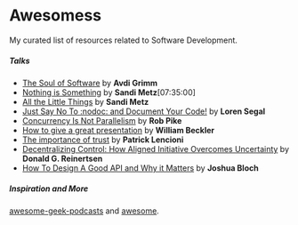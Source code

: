 # Awesomess 

My curated list of resources related to Software Development.

##### Talks

* [The Soul of Software](https://www.youtube.com/watch?v=IgbHzFb1hGw) by **Avdi Grimm**
* [Nothing is Something](https://www.youtube.com/watch?v=LdWMcs9EEOE) by **Sandi Metz**[07:35:00]
* [All the Little Things](https://www.youtube.com/watch?v=8bZh5LMaSmE) by **Sandi Metz**
* [Just Say No To :nodoc: and Document Your Code!](https://www.youtube.com/watch?v=tCw7CpRvYOE) by **Loren Segal**
* [Concurrency Is Not Parallelism](https://vimeo.com/49718712) by **Rob Pike**
* [How to give a great presentation](https://www.youtube.com/watch?v=w-U3Nal-DH8) by **William Beckler**
* [The importance of trust](http://www.youtube.com/watch?v=gwj9bMLiV4E) by **Patrick Lencioni**
* [Decentralizing Control: How Aligned Initiative Overcomes Uncertainty](http://vimeo.com/45947817) by **Donald G. Reinertsen**
* [How To Design A Good API and Why it Matters](https://www.youtube.com/watch?v=aAb7hSCtvGw&list=LLlt4ZSW8NUcXLWiB3NMnK_w) by **Joshua Bloch**

##### Inspiration and More

[awesome-geek-podcasts](https://github.com/cv/awesome-geek-podcasts) and [awesome](https://github.com/sindresorhus/awesome).
